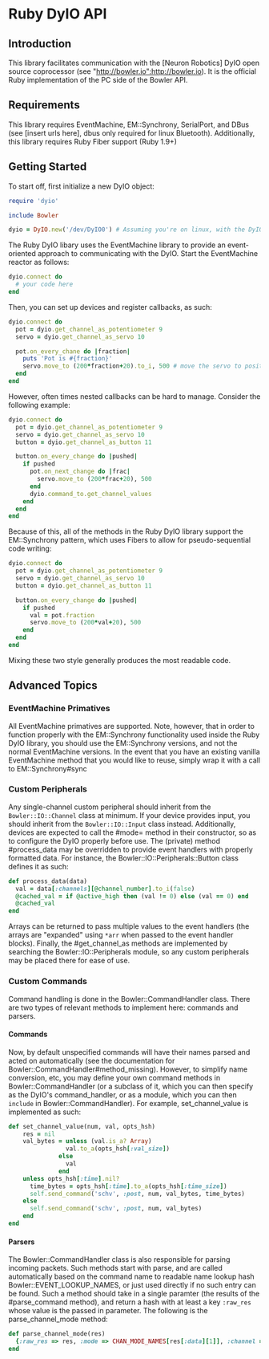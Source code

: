 # Ruby DyIO API #

## Introduction ##

This library facilitates communication with the [Neuron Robotics] DyIO open source coprocessor (see "http://bowler.io":http://bowler.io).  It is the official Ruby implementation of the
PC side of the Bowler API.

## Requirements ##

This library requires EventMachine, EM::Synchrony, SerialPort, and DBus (see [insert urls here], dbus only required for linux Bluetooth).  Additionally, this library requires Ruby Fiber support
(Ruby 1.9+)

## Getting Started ##

To start off, first initialize a new DyIO object:

```ruby
require 'dyio'

include Bowler

dyio = DyIO.new('/dev/DyIO0') # Assuming you're on linux, with the DyIO udev files installed
```

The Ruby DyIO libary uses the EventMachine library to provide an event-oriented approach to communicating with the DyIO.  Start the EventMachine reactor as follows:

```ruby
dyio.connect do
  # your code here
end
```

Then, you can set up devices and register callbacks, as such:

```ruby
dyio.connect do
  pot = dyio.get_channel_as_potentiometer 9
  servo = dyio.get_channel_as_servo 10

  pot.on_every_chane do |fraction|
    puts 'Pot is #{fraction}'
    servo.move_to (200*fraction+20).to_i, 500 # move the servo to position 200*fraction+20 (20-220) over the course of 500 ms
  end
end
```

However, often times nested callbacks can be hard to manage. Consider the following example:

```ruby
dyio.connect do
  pot = dyio.get_channel_as_potentiometer 9
  servo = dyio.get_channel_as_servo 10
  button = dyio.get_channel_as_button 11

  button.on_every_change do |pushed|
    if pushed
      pot.on_next_change do |frac|
        servo.move_to (200*frac+20), 500
      end
      dyio.command_to.get_channel_values
    end
  end
end
```

Because of this, all of the methods in the Ruby DyIO library support the EM::Synchrony pattern, which uses Fibers to allow for pseudo-sequential code writing:

```ruby
dyio.connect do
  pot = dyio.get_channel_as_potentiometer 9
  servo = dyio.get_channel_as_servo 10
  button = dyio.get_channel_as_button 11

  button.on_every_change do |pushed|
    if pushed
      val = pot.fraction
      servo.move_to (200*val+20), 500
    end
  end
end
```

Mixing these two style generally produces the most readable code.

## Advanced Topics ##

### EventMachine Primatives ###

All EventMachine primatives are supported.  Note, however, that in order to function properly with the EM::Synchrony functionality used inside the Ruby DyIO library, you should use the EM::Synchrony versions, and not the normal EventMachine versions.  In the event that you have an existing vanilla EventMachine method that you would like to reuse, simply wrap it with a call to EM::Synchrony#sync

### Custom Peripherals ###

Any single-channel custom peripheral should inherit from the `Bowler::IO::Channel` class at minimum.  If your device provides input, you should inherit from the `Bowler::IO::Input` class instead.  Additionally, devices are expected to call the #mode= method in their constructor, so as to configure the DyIO properly before use.  The (private) method #process_data may be overridden to provide event handlers with properly formatted data.  For instance, the Bowler::IO::Peripherals::Button class defines it as such:

```ruby
def process_data(data)
  val = data[:channels][@channel_number].to_i(false)
  @cached_val = if @active_high then (val != 0) else (val == 0) end
  @cached_val
end
```

Arrays can be returned to pass multiple values to the event handlers (the arrays are "expanded" using `*arr` when passed to the event handler blocks).  Finally, the #get_channel_as methods are implemented by searching the Bowler::IO::Peripherals module, so any custom peripherals may be placed there for ease of use.

### Custom Commands ###

Command handling is done in the Bowler::CommandHandler class.  There are two types of relevant methods to implement here: commands and parsers.

#### Commands ####

Now, by default unspecified commands will have their names parsed and acted on automatically (see the documentation for Bowler::CommandHandler#method_missing).  However, to simplify name conversion, etc, you may define your own command methods in Bowler::CommandHandler (or a subclass of it, which you can then specify as the DyIO's command_handler, or as a module, which you can then `include` in Bowler::CommandHandler).  For example, set_channel_value is implemented as such:

```ruby
def set_channel_value(num, val, opts_hsh)
    res = nil
    val_bytes = unless (val.is_a? Array)
                val.to_a(opts_hsh[:val_size])
              else
                val
              end
    unless opts_hsh[:time].nil?
      time_bytes = opts_hsh[:time].to_a(opts_hsh[:time_size])
      self.send_command('schv', :post, num, val_bytes, time_bytes)
    else
      self.send_command('schv', :post, num, val_bytes)
    end
end 
```

#### Parsers ####

The Bowler::CommandHandler class is also responsible for parsing incoming packets.  Such methods
start with parse, and are called automatically based on the command name to readable name lookup hash Bowler::EVENT_LOOKUP_NAMES, or just used directly if no such entry can be found.  Such a method should take in a single paramter (the results of the #parse_command method), and return a hash with at least a key `:raw_res` whose value is the passed in parameter.  The following is the parse_channel_mode method:

```ruby
def parse_channel_mode(res)
  {:raw_res => res, :mode => CHAN_MODE_NAMES[res[:data][1]], :channel => res[:data][0]}
end
```
